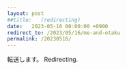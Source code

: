 ```yaml
---
layout: post
##title:   (redirecting)
date:   2023-05-16 00:00:00 +0900
redirect_to: /2023/05/16/me-and-otaku
permalink: /20230516/
---
```


転送します。
Redirecting.
